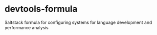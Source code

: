 # devtools-formula
Saltstack formula for configuring systems for language development and performance analysis
